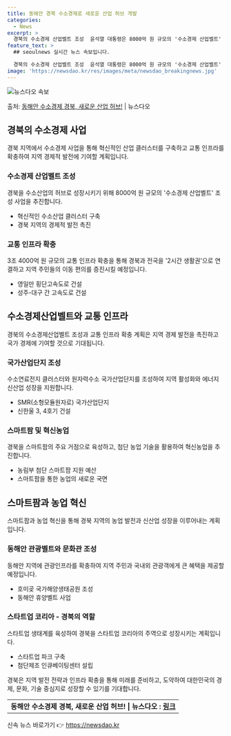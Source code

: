 ```yaml
---
title: 동해안 경북 수소경제로 새로운 산업 허브 개발
categories:
  - News
excerpt: >
  경북의 수소경제 산업벨트 조성  윤석열 대통령은 8000억 원 규모의 '수소경제 산업벨트' 조성 사업을 통해…
feature_text: >
  ## seoulnews 실시간 뉴스 속보입니다.

  경북의 수소경제 산업벨트 조성  윤석열 대통령은 8000억 원 규모의 '수소경제 산업벨트' 조성 사업을 통해…
image: 'https://newsdao.kr/res/images/meta/newsdao_breakingnews.jpg'
---
```


![뉴스다오 속보](https://newsdao.kr/res/images/meta/newsdao_breakingnews.jpg)

<p>출처: <a href="https://newsdao.kr/4334" rel="dofollow">동해안 수소경제 경북, 새로운 산업 허브!</a> | 뉴스다오</p>

<h2 data-ke-size="size26">경북의 수소경제 사업</h2>
<p data-ke-size="size16">경북 지역에서 수소경제 사업을 통해 혁신적인 산업 클러스터를 구축하고 교통 인프라를 확충하여 지역 경제적 발전에 기여할 계획입니다.</p>

<h3>수소경제 산업벨트 조성</h3>
<p data-ke-size="size16">경북을 수소산업의 허브로 성장시키기 위해 8000억 원 규모의 '수소경제 산업벨트' 조성 사업을 추진합니다.</p>
<ul>
    <li>혁신적인 수소산업 클러스터 구축</li>
    <li>경북 지역의 경제적 발전 촉진</li>
</ul>

<h3>교통 인프라 확충</h3>
<p data-ke-size="size16">3조 4000억 원 규모의 교통 인프라 확충을 통해 경북과 전국을 '2시간 생활권'으로 연결하고 지역 주민들의 이동 편의를 증진시킬 예정입니다.</p>
<ul>
    <li>영일만 횡단고속도로 건설</li>
    <li>성주-대구 간 고속도로 건설</li>
</ul>

<h2 data-ke-size="size26">수소경제산업벨트와 교통 인프라</h2>
<p data-ke-size="size16">경북의 수소경제산업벨트 조성과 교통 인프라 확충 계획은 지역 경제 발전을 촉진하고 국가 경제에 기여할 것으로 기대됩니다.</p>

<h3>국가산업단지 조성</h3>
<p data-ke-size="size16">수소연료전지 클러스터와 원자력수소 국가산업단지를 조성하여 지역 활성화와 에너지 신산업 성장을 지원합니다.</p>
<ul>
    <li>SMR(소형모듈원자로) 국가산업단지</li>
    <li>신한울 3, 4호기 건설</li>
</ul>

<h3>스마트팜 및 혁신농업</h3>
<p data-ke-size="size16">경북을 스마트팜의 주요 거점으로 육성하고, 첨단 농업 기술을 활용하여 혁신농업을 추진합니다.</p>
<ul>
    <li>농림부 첨단 스마트팜 지원 예산</li>
    <li>스마트팜을 통한 농업의 새로운 국면</li>
</ul>

<h2 data-ke-size="size26">스마트팜과 농업 혁신</h2>
<p data-ke-size="size16">스마트팜과 농업 혁신을 통해 경북 지역의 농업 발전과 신산업 성장을 이루어내는 계획입니다.</p>

<h3>동해안 관광벨트와 문화관 조성</h3>
<p data-ke-size="size16">동해안 지역에 관광인프라를 확충하여 지역 주민과 국내외 관광객에게 큰 혜택을 제공할 예정입니다.</p>
<ul>
    <li>호미곶 국가해양생태공원 조성</li>
    <li>동해안 휴양벨트 사업</li>
</ul>

<h3>스타트업 코리아 - 경북의 역할</h3>
<p data-ke-size="size16">스타트업 생태계를 육성하여 경북을 스타트업 코리아의 주역으로 성장시키는 계획입니다.</p>
<ul>
    <li>스타트업 파크 구축</li>
    <li>첨단제조 인큐베이팅센터 설립</li>
</ul>

<p data-ke-size="size16">경북은 지역 발전 전략과 인프라 확충을 통해 미래를 준비하고, 도약하여 대한민국의 경제, 문화, 기술 중심지로 성장할 수 있기를 기대합니다.</p>
<table>
    <tr>
        <td style="text-align: center; height: 17px;"><b>동해안 수소경제 경북, 새로운 산업 허브! | 뉴스다오  : <a href="https://newsdao.kr/4334">링크</a></b></td>
    </tr>
</table> 

신속 뉴스 바로가기 👉 <a href="https://newsdao.kr" rel="dofollow">https://newsdao.kr</a>



